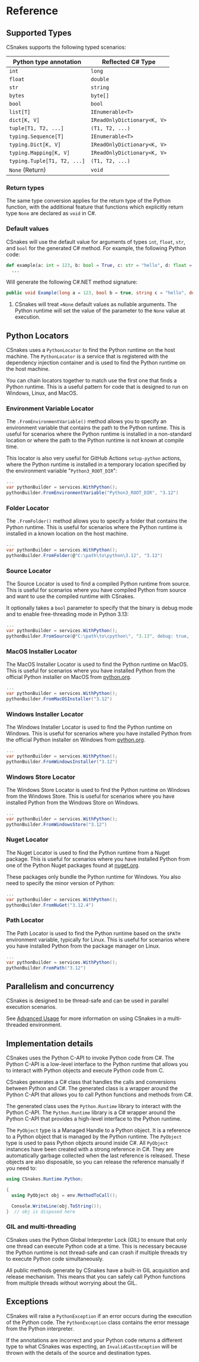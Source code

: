 # Reference

## Supported Types

CSnakes supports the following typed scenarios:

| Python type annotation | Reflected C# Type |
|------------------------|-------------------|
| `int`                  | `long`            |
| `float`                | `double`          |
| `str`                  | `string`          |
| `bytes`                | `byte[]`          |
| `bool`                 | `bool`            |
| `list[T]`              | `IEnumerable<T>`  |
| `dict[K, V]`           | `IReadOnlyDictionary<K, V>` |
| `tuple[T1, T2, ...]`   | `(T1, T2, ...)`   |
| `typing.Sequence[T]`   | `IEnumerable<T>`  |
| `typing.Dict[K, V]`    | `IReadOnlyDictionary<K, V>` |
| `typing.Mapping[K, V]` | `IReadOnlyDictionary<K, V>` |
| `typing.Tuple[T1, T2, ...]` | `(T1, T2, ...)` |
| `None` (Return)        | `void`            |


### Return types

The same type conversion applies for the return type of the Python function, with the additional feature that functions which explicitly return type `None` are declared as `void` in C#.

### Default values

CSnakes will use the default value for arguments of types `int`, `float`, `str`, and `bool` for the generated C# method. For example, the following Python code:

```python
def example(a: int = 123, b: bool = True, c: str = "hello", d: float = 1.23) -> None
  ...

```

Will generate the following C#.NET method signature:

```csharp
public void Example(long a = 123, bool b = true, string c = "hello", double d = 1.23)
```

1. CSnakes will treat `=None` default values as nullable arguments. The Python runtime will set the value of the parameter to the `None` value at execution.

## Python Locators

CSnakes uses a `PythonLocator` to find the Python runtime on the host machine. The `PythonLocator` is a service that is registered with the dependency injection container and is used to find the Python runtime on the host machine.

You can chain locators together to match use the first one that finds a Python runtime. This is a useful pattern for code that is designed to run on Windows, Linux, and MacOS.

### Environment Variable Locator

The `.FromEnvironmentVariable()` method allows you to specify an environment variable that contains the path to the Python runtime. This is useful for scenarios where the Python runtime is installed in a non-standard location or where the path to the Python runtime is not known at compile time.

This locator is also very useful for GitHub Actions `setup-python` actions, where the Python runtime is installed in a temporary location specified by the environment variable "`Python3_ROOT_DIR`":

```csharp
...
var pythonBuilder = services.WithPython();
pythonBuilder.FromEnvironmentVariable("Python3_ROOT_DIR", "3.12")
```

### Folder Locator

The `.FromFolder()` method allows you to specify a folder that contains the Python runtime. This is useful for scenarios where the Python runtime is installed in a known location on the host machine.

```csharp
...
var pythonBuilder = services.WithPython();
pythonBuilder.FromFolder(@"C:\path\to\python\3.12", "3.12")
```

### Source Locator

The Source Locator is used to find a compiled Python runtime from source. This is useful for scenarios where you have compiled Python from source and want to use the compiled runtime with CSnakes.

It optionally takes a `bool` parameter to specify that the binary is debug mode and to enable free-threading mode in Python 3.13:

```csharp
...
var pythonBuilder = services.WithPython();
pythonBuilder.FromSource(@"C:\path\to\cpython\", "3.13", debug: true,  freeThreaded: true)
```

### MacOS Installer Locator

The MacOS Installer Locator is used to find the Python runtime on MacOS. This is useful for scenarios where you have installed Python from the official Python installer on MacOS from [python.org](https://www.python.org/downloads/).

```csharp
...
var pythonBuilder = services.WithPython();
pythonBuilder.FromMacOSInstaller("3.12")
```

### Windows Installer Locator

The Windows Installer Locator is used to find the Python runtime on Windows. This is useful for scenarios where you have installed Python from the official Python installer on Windows from [python.org](https://www.python.org/downloads/).

```csharp
...
var pythonBuilder = services.WithPython();
pythonBuilder.FromWindowsInstaller("3.12")
```

### Windows Store Locator

The Windows Store Locator is used to find the Python runtime on Windows from the Windows Store. This is useful for scenarios where you have installed Python from the Windows Store on Windows.

```csharp
...
var pythonBuilder = services.WithPython();
pythonBuilder.FromWindowsStore("3.12")
```

### Nuget Locator

The Nuget Locator is used to find the Python runtime from a Nuget package. This is useful for scenarios where you have installed Python from one of the Python Nuget packages found at [nuget.org](https://www.nuget.org/packages/python/).

These packages only bundle the Python runtime for Windows. You also need to specify the minor version of Python:

```csharp
...
var pythonBuilder = services.WithPython();
pythonBuilder.FromNuGet("3.12.4")
```

### Path Locator

The Path Locator is used to find the Python runtime based on the `$PATH` environment variable, typically for Linux. This is useful for scenarios where you have installed Python from the package manager on Linux.

```csharp
...
var pythonBuilder = services.WithPython();
pythonBuilder.FromPath("3.12")
```

## Parallelism and concurrency

CSnakes is designed to be thread-safe and can be used in parallel execution scenarios. 

See [Advanced Usage](advanced.md) for more information on using CSnakes in a multi-threaded environment.

## Implementation details

CSnakes uses the Python C-API to invoke Python code from C#. The Python C-API is a low-level interface to the Python runtime that allows you to interact with Python objects and execute Python code from C.

CSnakes generates a C# class that handles the calls and conversions between Python and C#. The generated class is a wrapper around the Python C-API that allows you to call Python functions and methods from C#.

The generated class uses the `Python.Runtime` library to interact with the Python C-API. The `Python.Runtime` library is a C# wrapper around the Python C-API that provides a high-level interface to the Python runtime.

The `PyObject` type is a Managed Handle to a Python object. It is a reference to a Python object that is managed by the Python runtime. The `PyObject` type is used to pass Python objects around inside C#. All `PyObject` instances have been created with a strong reference in C#. They are automatically garbage collected when the last reference is released. These objects are also disposable, so you can release the reference manually if you need to:

```csharp
using CSnakes.Runtime.Python;

{
  using PyObject obj = env.MethodToCall();

  Console.WriteLine(obj.ToString());
}  // obj is disposed here
```

### GIL and multi-threading

CSnakes uses the Python Global Interpreter Lock (GIL) to ensure that only one thread can execute Python code at a time. This is necessary because the Python runtime is not thread-safe and can crash if multiple threads try to execute Python code simultaneously.

All public methods generate by CSnakes have a built-in GIL acquisition and release mechanism. This means that you can safely call Python functions from multiple threads without worrying about the GIL.

## Exceptions

CSnakes will raise a `PythonException` if an error occurs during the execution of the Python code. The `PythonException` class contains the error message from the Python interpreter.

If the annotations are incorrect and your Python code returns a different type to what CSnakes was expecting, an `InvalidCastException` will be thrown with the details of the source and destination types.